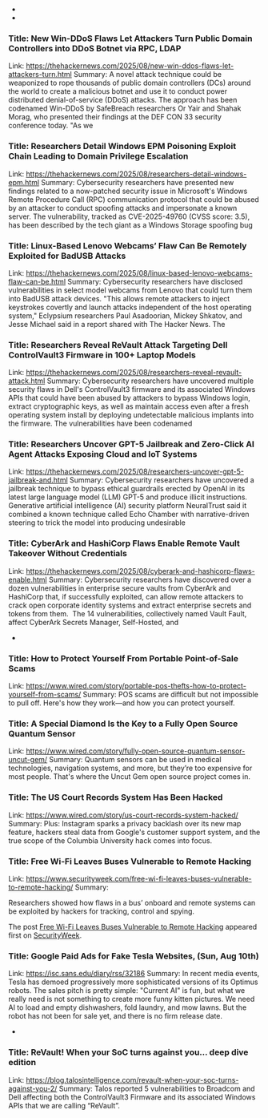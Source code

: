  - 
 - 
### Title: New Win-DDoS Flaws Let Attackers Turn Public Domain Controllers into DDoS Botnet via RPC, LDAP
Link: https://thehackernews.com/2025/08/new-win-ddos-flaws-let-attackers-turn.html
Summary: A novel attack technique could be weaponized to rope thousands of public domain controllers (DCs) around the world to create a malicious botnet and use it to conduct power distributed denial-of-service (DDoS) attacks.
The approach has been codenamed Win-DDoS by SafeBreach researchers Or Yair and Shahak Morag, who presented their findings at the DEF CON 33 security conference today.
"As we

### Title: Researchers Detail Windows EPM Poisoning Exploit Chain Leading to Domain Privilege Escalation
Link: https://thehackernews.com/2025/08/researchers-detail-windows-epm.html
Summary: Cybersecurity researchers have presented new findings related to a now-patched security issue in Microsoft's Windows Remote Procedure Call (RPC) communication protocol that could be abused by an attacker to conduct spoofing attacks and impersonate a known server.
The vulnerability, tracked as CVE-2025-49760 (CVSS score: 3.5), has been described by the tech giant as a Windows Storage spoofing bug

### Title: Linux-Based Lenovo Webcams’ Flaw Can Be Remotely Exploited for BadUSB Attacks
Link: https://thehackernews.com/2025/08/linux-based-lenovo-webcams-flaw-can-be.html
Summary: Cybersecurity researchers have disclosed vulnerabilities in select model webcams from Lenovo that could turn them into BadUSB attack devices.
"This allows remote attackers to inject keystrokes covertly and launch attacks independent of the host operating system," Eclypsium researchers Paul Asadoorian, Mickey Shkatov, and Jesse Michael said in a report shared with The Hacker News.
The

### Title: Researchers Reveal ReVault Attack Targeting Dell ControlVault3 Firmware in 100+ Laptop Models
Link: https://thehackernews.com/2025/08/researchers-reveal-revault-attack.html
Summary: Cybersecurity researchers have uncovered multiple security flaws in Dell's ControlVault3 firmware and its associated Windows APIs that could have been abused by attackers to bypass Windows login, extract cryptographic keys, as well as maintain access even after a fresh operating system install by deploying undetectable malicious implants into the firmware.
The vulnerabilities have been codenamed

### Title: Researchers Uncover GPT-5 Jailbreak and Zero-Click AI Agent Attacks Exposing Cloud and IoT Systems
Link: https://thehackernews.com/2025/08/researchers-uncover-gpt-5-jailbreak-and.html
Summary: Cybersecurity researchers have uncovered a jailbreak technique to bypass ethical guardrails erected by OpenAI in its latest large language model (LLM) GPT-5 and produce illicit instructions.
Generative artificial intelligence (AI) security platform NeuralTrust said it combined a known technique called Echo Chamber with narrative-driven steering to trick the model into producing undesirable

### Title: CyberArk and HashiCorp Flaws Enable Remote Vault Takeover Without Credentials
Link: https://thehackernews.com/2025/08/cyberark-and-hashicorp-flaws-enable.html
Summary: Cybersecurity researchers have discovered over a dozen vulnerabilities in enterprise secure vaults from CyberArk and HashiCorp that, if successfully exploited, can allow remote attackers to crack open corporate identity systems and extract enterprise secrets and tokens from them.&nbsp;
The 14 vulnerabilities, collectively named Vault Fault, affect CyberArk Secrets Manager, Self-Hosted, and

 - 
### Title: How to Protect Yourself From Portable Point-of-Sale Scams
Link: https://www.wired.com/story/portable-pos-thefts-how-to-protect-yourself-from-scams/
Summary: POS scams are difficult but not impossible to pull off. Here's how they work—and how you can protect yourself.

### Title: A Special Diamond Is the Key to a Fully Open Source Quantum Sensor
Link: https://www.wired.com/story/fully-open-source-quantum-sensor-uncut-gem/
Summary: Quantum sensors can be used in medical technologies, navigation systems, and more, but they’re too expensive for most people. That's where the Uncut Gem open source project comes in.

### Title: The US Court Records System Has Been Hacked
Link: https://www.wired.com/story/us-court-records-system-hacked/
Summary: Plus: Instagram sparks a privacy backlash over its new map feature, hackers steal data from Google's customer support system, and the true scope of the Columbia University hack comes into focus.

### Title: Free Wi-Fi Leaves Buses Vulnerable to Remote Hacking
Link: https://www.securityweek.com/free-wi-fi-leaves-buses-vulnerable-to-remote-hacking/
Summary: <p>Researchers showed how flaws in a bus’ onboard and remote systems can be exploited by hackers for tracking, control and spying. </p>
<p>The post <a href="https://www.securityweek.com/free-wi-fi-leaves-buses-vulnerable-to-remote-hacking/">Free Wi-Fi Leaves Buses Vulnerable to Remote Hacking</a> appeared first on <a href="https://www.securityweek.com">SecurityWeek</a>.</p>

### Title: Google Paid Ads for Fake Tesla Websites, (Sun, Aug 10th)
Link: https://isc.sans.edu/diary/rss/32186
Summary: In recent media events, Tesla has demoed progressively more sophisticated versions of its Optimus robots. The sales pitch is pretty simple: "Current AI" is fun, but what we really need is not something to create more funny kitten pictures. We need AI to load and empty dishwashers, fold laundry, and mow lawns. But the robot has not been for sale yet, and there is no firm release date.&#xd;

 - 
### Title: ReVault! When your SoC turns against you… deep dive edition
Link: https://blog.talosintelligence.com/revault-when-your-soc-turns-against-you-2/
Summary: Talos reported 5 vulnerabilities to Broadcom and Dell affecting both the ControlVault3 Firmware and its associated Windows APIs that we are calling “ReVault”.


